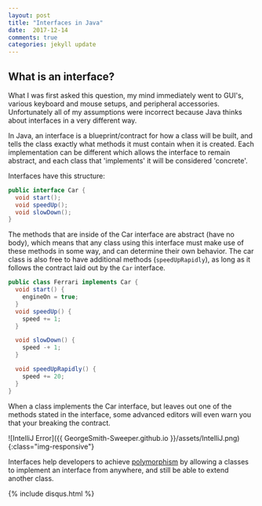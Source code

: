 ```yaml
---
layout: post
title: "Interfaces in Java"
date:  2017-12-14
comments: true
categories: jekyll update
---
```


## What is an interface?

What I was first asked this question, my mind immediately went to GUI's, various keyboard and mouse setups, and peripheral accessories. Unfortunately all of my assumptions were incorrect because Java thinks about interfaces in a very different way.

In Java, an interface is a blueprint/contract for how a class will be built, and tells the class exactly what methods it must contain when it is created. Each implementation can be different which allows the interface to remain abstract, and each class that 'implements' it will be considered 'concrete'.

Interfaces have this structure:

```java
public interface Car {
  void start();
  void speedUp();
  void slowDown();
}
```

The methods that are inside of the Car interface are abstract (have no body), which means that any class using this interface must make use of these methods in some way, and can determine their own behavior. The car class is also free to have additional methods (`speedUpRapidly`), as long as it follows the contract laid out by the `Car` interface.

```java
public class Ferrari implements Car {
  void start() {
    engineOn = true;
  }
  void speedUp() {
    speed += 1;
  }

  void slowDown() {
    speed -+ 1;
  }

  void speedUpRapidly() {
    speed += 20;
  }
}

```

When a class implements the Car interface, but leaves out one of the methods stated in the interface, some advanced editors will even warn you that your breaking the contract.

![IntelliJ Error]({{ GeorgeSmith-Sweeper.github.io }}/assets/IntelliJ.png){:class="img-responsive"}


Interfaces help developers to achieve [polymorphism](https://en.wikipedia.org/wiki/Polymorphism_(computer_science)) by allowing a classes to implement an interface from anywhere, and still be able to extend another class.

{% include disqus.html %}
